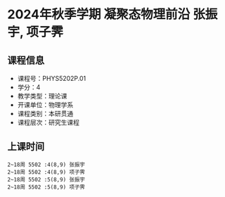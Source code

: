 # 2024年秋季学期 凝聚态物理前沿 张振宇, 项子霁






## 课程信息

- 课程号：PHYS5202P.01
- 学分：4
- 教学类型：理论课
- 开课单位：物理学系
- 课程类别：本研贯通
- 课程层次：研究生课程

## 上课时间

```
2~18周 5502 :4(8,9) 张振宇
2~18周 5502 :4(8,9) 项子霁
2~18周 5502 :5(8,9) 张振宇
2~18周 5502 :5(8,9) 项子霁
```

